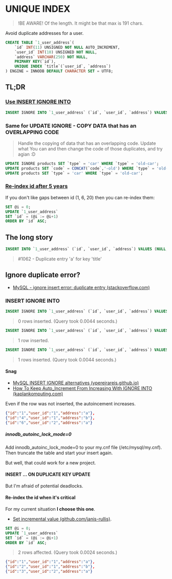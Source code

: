 # UNIQUE INDEX

> !BE AWARE! Of the length. It might be that max is 191 chars.

Avoid duplicate addresses for a user.

```sql
CREATE TABLE `1_user_address`(
    `id` INT(11) UNSIGNED NOT NULL AUTO_INCREMENT,
    `user_id` INT(10) UNSIGNED NOT NULL,
    `address` VARCHAR(250) NOT NULL,
    PRIMARY KEY(`id`),
    UNIQUE INDEX `title`(`user_id`, `address`)
) ENGINE = INNODB DEFAULT CHARACTER SET = UTF8;
```

## TL;DR

### [Use INSERT IGNORE INTO](#insert-ignore-into)

```sql
INSERT IGNORE INTO `1_user_address` (`id`, `user_id`, `address`) VALUES (NULL, '1', 'a');
```
### Same for UPDATE IGNORE - COPY DATA that has an OVERLAPPING CODE

> Handle the copying of data that has an overlapping code. Update what You can and then change the code of those duplicates, and try agian :D
```sql
UPDATE IGNORE products SET `type` = 'car' WHERE `type` = 'old-car';
UPDATE products SET `code` = CONCAT(`code`,'-old') WHERE `type` = 'old-car';
UPDATE products SET `type` = 'car' WHERE `type` = 'old-car';
```

### [Re-index id after 5 years](#re-index-the-id-when-its-critical)

If you don't like gaps between id (1, 6, 20) then you can re-index them:

```sql
SET @i = 0;
UPDATE `1_user_address`
SET `id` = (@i := @i+1)
ORDER BY `id` ASC;
```

## The long story

```sql
INSERT INTO `1_user_address` (`id`, `user_id`, `address`) VALUES (NULL, '1', 'a');
```
> #1062 - Duplicate entry 'a' for key 'title'

## Ignore duplicate error?

* [MySQL - ignore insert error: duplicate entry (stackoverflow.com)](https://stackoverflow.com/a/812462)

### INSERT IGNORE INTO

```sql
INSERT IGNORE INTO `1_user_address` (`id`, `user_id`, `address`) VALUES (NULL, '1', 'a');
```
> 0 rows inserted. (Query took 0.0044 seconds.)

```sql
INSERT IGNORE INTO `1_user_address` (`id`, `user_id`, `address`) VALUES (NULL, '1', 'b');
```
> 1 row inserted.
> 

```sql
INSERT IGNORE INTO `1_user_address` (`id`, `user_id`, `address`) VALUES (NULL, '2', 'a');
```

> 1 rows inserted. (Query took 0.0044 seconds.)

#### Snag

* [MySQL INSERT IGNORE alternatives (ypereirareis.github.io)](https://ypereirareis.github.io/blog/2016/03/22/mysql-insert-ignore-alternatives/)
* [How To Keep Auto_Increment From Increasing With IGNORE INTO (kaplankomputing.com)](https://www.kaplankomputing.com/blog/tutorials/how-to-keep-auto_increment-from-increasing-with-ignore-into/)

Even if the row was not inserted, the autoincement increases.

```json
{"id":"1","user_id":"1","address":"a"},
{"id":"4","user_id":"1","address":"b"},
{"id":"6","user_id":"2","address":"a"}
```

##### innodb_autoinc_lock_mode=0

Add innodb_autoinc_lock_mode=0 to your my.cnf file (/etc/mysql/my.cnf).
Then truncate the table and start your insert again.

But well, that could work for a new project.

#### INSERT ... ON DUPLICATE KEY UPDATE

But I'm afraid of potential deadlocks.

#### Re-index the id when it's critical

For my current situation **I choose this one**.

* [Set incremental value (github.com/janis-rullis)](https://github.com/janis-rullis/sql/blob/master/mysql/Set-incremental-value.md).

```sql
SET @i = 0;
UPDATE `1_user_address`
SET `id` = (@i := @i+1)
ORDER BY `id` ASC;
```

> 2 rows affected. (Query took 0.0024 seconds.)

```json
{"id":"1","user_id":"1","address":"a"},
{"id":"2","user_id":"1","address":"b"},
{"id":"3","user_id":"2","address":"a"}
```
